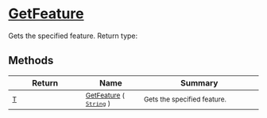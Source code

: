 # [GetFeature](./Signature-100663438.md)

Gets the specified feature.
Return type:
## Methods

| Return | Name | Summary | 
| --- | --- | --- | 
| <sub>[T](./Signature-100663438.md)</sub><img width=200/>| <sub>[GetFeature](./Signature-100663438.md) ( [`String`](https://docs.microsoft.com/en-us/dotnet/api/System.String) )</sub>| <sub>Gets the specified feature.</sub><img width=200/>| <br>


